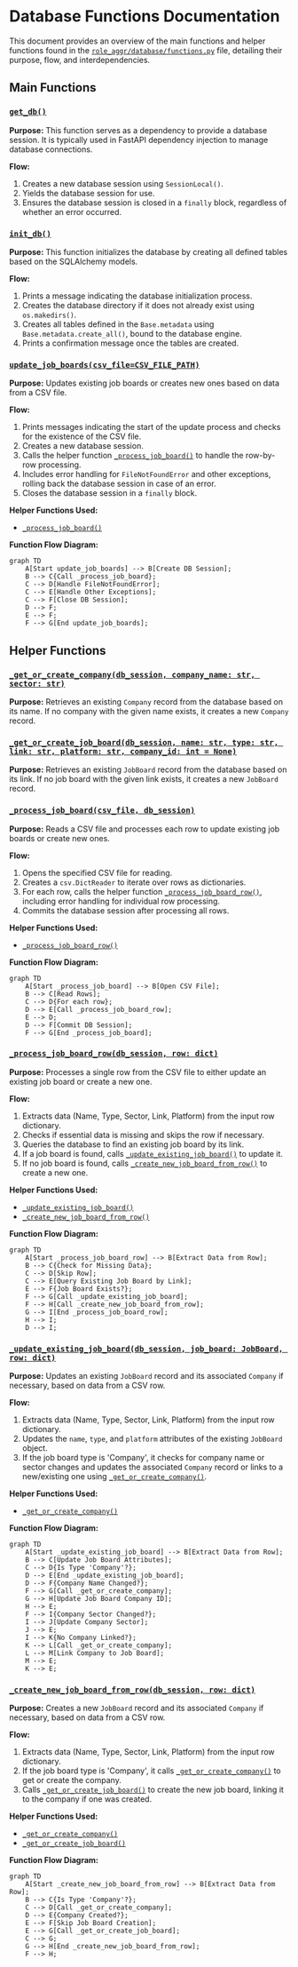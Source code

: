 # Database Functions Documentation

This document provides an overview of the main functions and helper functions found in the [`role_aggr/database/functions.py`](role_aggr/database/functions.py) file, detailing their purpose, flow, and interdependencies.

## Main Functions

### [`get_db()`](role_aggr/database/functions.py:11)

**Purpose:** This function serves as a dependency to provide a database session. It is typically used in FastAPI dependency injection to manage database connections.

**Flow:**
1. Creates a new database session using `SessionLocal()`.
2. Yields the database session for use.
3. Ensures the database session is closed in a `finally` block, regardless of whether an error occurred.

### [`init_db()`](role_aggr/database/functions.py:19)

**Purpose:** This function initializes the database by creating all defined tables based on the SQLAlchemy models.

**Flow:**
1. Prints a message indicating the database initialization process.
2. Creates the database directory if it does not already exist using `os.makedirs()`.
3. Creates all tables defined in the `Base.metadata` using `Base.metadata.create_all()`, bound to the database engine.
4. Prints a confirmation message once the tables are created.

### [`update_job_boards(csv_file=CSV_FILE_PATH)`](role_aggr/database/functions.py:45)

**Purpose:** Updates existing job boards or creates new ones based on data from a CSV file.

**Flow:**
1. Prints messages indicating the start of the update process and checks for the existence of the CSV file.
2. Creates a new database session.
3. Calls the helper function [`_process_job_board()`](role_aggr/database/functions.py:144) to handle the row-by-row processing.
4. Includes error handling for `FileNotFoundError` and other exceptions, rolling back the database session in case of an error.
5. Closes the database session in a `finally` block.

**Helper Functions Used:**
- [`_process_job_board()`](role_aggr/database/functions.py:144)

**Function Flow Diagram:**

```mermaid
graph TD
    A[Start update_job_boards] --> B[Create DB Session];
    B --> C{Call _process_job_board};
    C --> D[Handle FileNotFoundError];
    C --> E[Handle Other Exceptions];
    C --> F[Close DB Session];
    D --> F;
    E --> F;
    F --> G[End update_job_boards];
```

## Helper Functions

### [`_get_or_create_company(db_session, company_name: str, sector: str)`](role_aggr/database/functions.py:60)

**Purpose:** Retrieves an existing `Company` record from the database based on its name. If no company with the given name exists, it creates a new `Company` record.

### [`_get_or_create_job_board(db_session, name: str, type: str, link: str, platform: str, company_id: int = None)`](role_aggr/database/functions.py:84)

**Purpose:** Retrieves an existing `JobBoard` record from the database based on its link. If no job board with the given link exists, it creates a new `JobBoard` record.

### [`_process_job_board(csv_file, db_session)`](role_aggr/database/functions.py:151)

**Purpose:** Reads a CSV file and processes each row to update existing job boards or create new ones.

**Flow:**
1. Opens the specified CSV file for reading.
2. Creates a `csv.DictReader` to iterate over rows as dictionaries.
3. For each row, calls the helper function [`_process_job_board_row()`](role_aggr/database/functions.py:157), including error handling for individual row processing.
4. Commits the database session after processing all rows.

**Helper Functions Used:**
- [`_process_job_board_row()`](role_aggr/database/functions.py:157)

**Function Flow Diagram:**

```mermaid
graph TD
    A[Start _process_job_board] --> B[Open CSV File];
    B --> C[Read Rows];
    C --> D{For each row};
    D --> E[Call _process_job_board_row];
    E --> D;
    D --> F[Commit DB Session];
    F --> G[End _process_job_board];
```

### [`_process_job_board_row(db_session, row: dict)`](role_aggr/database/functions.py:157)

**Purpose:** Processes a single row from the CSV file to either update an existing job board or create a new one.

**Flow:**
1. Extracts data (Name, Type, Sector, Link, Platform) from the input row dictionary.
2. Checks if essential data is missing and skips the row if necessary.
3. Queries the database to find an existing job board by its link.
4. If a job board is found, calls [`_update_existing_job_board()`](role_aggr/database/functions.py:176) to update it.
5. If no job board is found, calls [`_create_new_job_board_from_row()`](role_aggr/database/functions.py:210) to create a new one.

**Helper Functions Used:**
- [`_update_existing_job_board()`](role_aggr/database/functions.py:176)
- [`_create_new_job_board_from_row()`](role_aggr/database/functions.py:210)

**Function Flow Diagram:**

```mermaid
graph TD
    A[Start _process_job_board_row] --> B[Extract Data from Row];
    B --> C{Check for Missing Data};
    C --> D[Skip Row];
    C --> E[Query Existing Job Board by Link];
    E --> F{Job Board Exists?};
    F --> G[Call _update_existing_job_board];
    F --> H[Call _create_new_job_board_from_row];
    G --> I[End _process_job_board_row];
    H --> I;
    D --> I;
```

### [`_update_existing_job_board(db_session, job_board: JobBoard, row: dict)`](role_aggr/database/functions.py:176)

**Purpose:** Updates an existing `JobBoard` record and its associated `Company` if necessary, based on data from a CSV row.

**Flow:**
1. Extracts data (Name, Type, Sector, Link, Platform) from the input row dictionary.
2. Updates the `name`, `type`, and `platform` attributes of the existing `JobBoard` object.
3. If the job board type is 'Company', it checks for company name or sector changes and updates the associated `Company` record or links to a new/existing one using [`_get_or_create_company()`](role_aggr/database/functions.py:60).

**Helper Functions Used:**
- [`_get_or_create_company()`](role_aggr/database/functions.py:60)

**Function Flow Diagram:**

```mermaid
graph TD
    A[Start _update_existing_job_board] --> B[Extract Data from Row];
    B --> C[Update Job Board Attributes];
    C --> D{Is Type 'Company'?};
    D --> E[End _update_existing_job_board];
    D --> F{Company Name Changed?};
    F --> G[Call _get_or_create_company];
    G --> H[Update Job Board Company ID];
    H --> E;
    F --> I{Company Sector Changed?};
    I --> J[Update Company Sector];
    J --> E;
    I --> K{No Company Linked?};
    K --> L[Call _get_or_create_company];
    L --> M[Link Company to Job Board];
    M --> E;
    K --> E;
```

### [`_create_new_job_board_from_row(db_session, row: dict)`](role_aggr/database/functions.py:210)

**Purpose:** Creates a new `JobBoard` record and its associated `Company` if necessary, based on data from a CSV row.

**Flow:**
1. Extracts data (Name, Type, Sector, Link, Platform) from the input row dictionary.
2. If the job board type is 'Company', it calls [`_get_or_create_company()`](role_aggr/database/functions.py:60) to get or create the company.
3. Calls [`_get_or_create_job_board()`](role_aggr/database/functions.py:84) to create the new job board, linking it to the company if one was created.

**Helper Functions Used:**
- [`_get_or_create_company()`](role_aggr/database/functions.py:60)
- [`_get_or_create_job_board()`](role_aggr/database/functions.py:84)

**Function Flow Diagram:**

```mermaid
graph TD
    A[Start _create_new_job_board_from_row] --> B[Extract Data from Row];
    B --> C{Is Type 'Company'?};
    C --> D[Call _get_or_create_company];
    D --> E{Company Created?};
    E --> F[Skip Job Board Creation];
    E --> G[Call _get_or_create_job_board];
    C --> G;
    G --> H[End _create_new_job_board_from_row];
    F --> H;
```